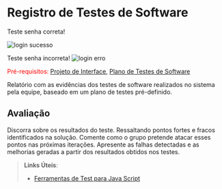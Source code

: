 # Registro de Testes de Software

Teste senha correta!

![login sucesso](https://user-images.githubusercontent.com/114036574/204045323-c88ef794-f193-40bf-8739-7650e61c89f6.png)


Teste senha incorreta!
![login erro](https://user-images.githubusercontent.com/114036574/204045376-4fda1878-6b07-403e-a03b-a0c0773d1317.png)


<span style="color:red">Pré-requisitos: <a href="3-Projeto de Interface.md"> Projeto de Interface</a></span>, <a href="8-Plano de Testes de Software.md"> Plano de Testes de Software</a>

Relatório com as evidências dos testes de software realizados no sistema pela equipe, baseado em um plano de testes pré-definido.

## Avaliação

Discorra sobre os resultados do teste. Ressaltando pontos fortes e fracos identificados na solução. Comente como o grupo pretende atacar esses pontos nas próximas iterações. Apresente as falhas detectadas e as melhorias geradas a partir dos resultados obtidos nos testes.

> **Links Úteis**:
> - [Ferramentas de Test para Java Script](https://geekflare.com/javascript-unit-testing/)
